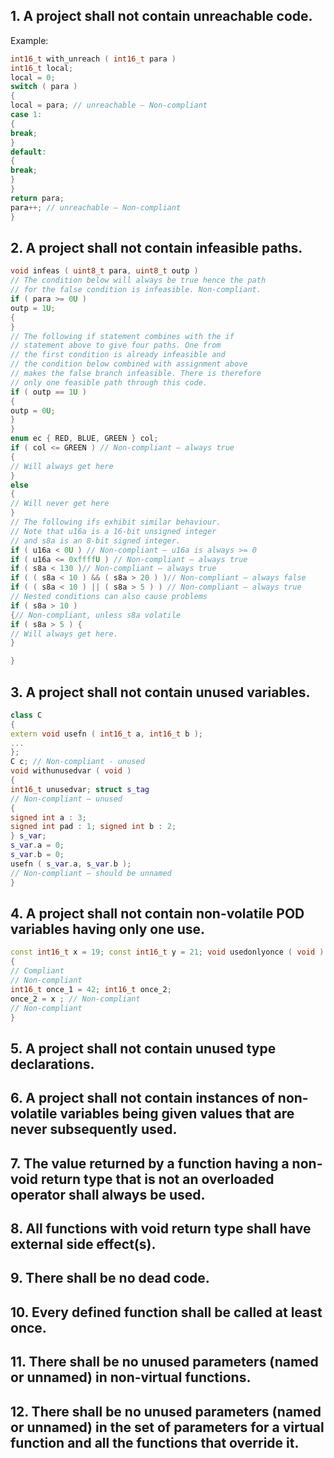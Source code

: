 
##  1. A project shall not contain unreachable code. 
Example:
```cpp
int16_t with_unreach ( int16_t para )
int16_t local;
local = 0;
switch ( para )
{
local = para; // unreachable – Non-compliant
case 1:
{
break;
}
default:
{
break;
}
}
return para;
para++; // unreachable – Non-compliant
}
```
##  2. A project shall not contain infeasible paths.
```cpp
void infeas ( uint8_t para, uint8_t outp )
// The condition below will always be true hence the path
// for the false condition is infeasible. Non-compliant.
if ( para >= 0U )
outp = 1U;
{
}
// The following if statement combines with the if
// statement above to give four paths. One from
// the first condition is already infeasible and
// the condition below combined with assignment above
// makes the false branch infeasible. There is therefore
// only one feasible path through this code.
if ( outp == 1U )
{
outp = 0U;
}
}
enum ec { RED, BLUE, GREEN } col;
if ( col <= GREEN ) // Non-compliant – always true
{
// Will always get here
}
else
{
// Will never get here
}
// The following ifs exhibit similar behaviour.
// Note that u16a is a 16-bit unsigned integer
// and s8a is an 8-bit signed integer.
if ( u16a < 0U ) // Non-compliant – u16a is always >= 0
if ( u16a <= 0xffffU ) // Non-compliant – always true
if ( s8a < 130 )// Non-compliant – always true
if ( ( s8a < 10 ) && ( s8a > 20 ) )// Non-compliant – always false
if ( ( s8a < 10 ) || ( s8a > 5 ) ) // Non-compliant – always true
// Nested conditions can also cause problems
if ( s8a > 10 )
{// Non-compliant, unless s8a volatile
if ( s8a > 5 ) {
// Will always get here.
}

}
````
##  3. A project shall not contain unused variables.
```cpp
class C
{
extern void usefn ( int16_t a, int16_t b );
...
};
C c; // Non-compliant - unused
void withunusedvar ( void )
{
int16_t unusedvar; struct s_tag
// Non-compliant – unused
{
signed int a : 3;
signed int pad : 1; signed int b : 2;
} s_var;
s_var.a = 0;
s_var.b = 0;
usefn ( s_var.a, s_var.b );
// Non-compliant – should be unnamed
}
```
##  4. A project shall not contain non-volatile POD variables having only one use.
```cpp
const int16_t x = 19; const int16_t y = 21; void usedonlyonce ( void )
{
// Compliant
// Non-compliant
int16_t once_1 = 42; int16_t once_2;
once_2 = x ; // Non-compliant
// Non-compliant
}
```
##  5. A project shall not contain unused type declarations.
##  6. A project shall not contain instances of non-volatile variables being given values that are never subsequently used.
##  7. The value returned by a function having a non-void return type that is not an overloaded operator shall always be used.
##  8. All functions with void return type shall have external side effect(s).
##  9. There shall be no dead code.
##  10. Every defined function shall be called at least once.
##  11. There shall be no unused parameters (named or unnamed) in non-virtual functions.
##  12. There shall be no unused parameters (named or unnamed) in the set of parameters for a virtual function and all the functions that override it.



